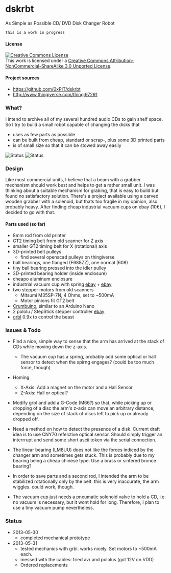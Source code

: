 # dskrbt

As Simple as Possible CD/ DVD Disk Changer Robot

`This is a work in progress`

#### License

<a rel="license" href="http://creativecommons.org/licenses/by-nc-sa/3.0/deed.en_US"><img alt="Creative Commons License" style="border-width:0" src="http://i.creativecommons.org/l/by-nc-sa/3.0/88x31.png" /></a><br />This work is licensed under a <a rel="license" href="http://creativecommons.org/licenses/by-nc-sa/3.0/deed.en_US">Creative Commons Attribution-NonCommercial-ShareAlike 3.0 Unported License</a>.

#### Project sources

- https://github.com/0xPIT/dskrbt
- http://www.thingiverse.com/thing:97291

### What?

I intend to archive all of my several hundred audio CDs to gain shelf space. So I try to build a small robot capable of changing the disks that

- uses as few parts as possible
- can be built from cheap, standard or scrap-, plus some 3D printed parts
- is of small size so that it can be stowed away easily

![Status](http://thingiverse-production.s3.amazonaws.com/renders/82/27/06/aa/85/P1020512_2_preview_featured.jpg)
![Status](http://thingiverse-production.s3.amazonaws.com/renders/7f/3d/3c/7c/c6/P1020511_preview_featured.jpg)

### Design

Like most commercial units, I believe that a beam with a grabber mechanism should work best and helps to get a rather small unit. I was thinking about a suitable mechanism for grabing, that is easy to build but found no satisfactory solution. There's a project available using a carved wooden grabber with a solenoid, but thats too fragile in my opinion, also probably heavy. After finding cheap industrial vacuum cups on ebay (10€), I decided to go with that.

#### Parts used (so far)

- 8mm rod from old printer
- GT2 timing belt from old scanner for Z axis
- smaller GT2 timing belt for X (rotational) axis
- 3D-printed belt pulleys
  - find several openscad pulleys on thingiverse
- ball bearings, one flanged (F688ZZ), one normal (608)
- tiny ball bearing pressed into the idler pulley
- 3D-printed bearing holder (inside enclosure)
- cheapo aluminum enclosure
- industrial vacuum cup with spring [ebay](http://www.ebay.de/itm/160774763977) + [ebay](http://www.ebay.de/itm/160776083251)
- two stepper motors from old scanners
  - Mitsumi M35SP-7N, 4 Ohms, set to ~500mA
  - Motor pinions fit GT2 belt
- [Crumbuino](http://chip45.de/products/crumbuino-nano_arduino_compatible_atmega328_module_board_usb.php), similar to an Arduino Nano
- 2 pololu / StepStick stepper controller [ebay](http://www.ebay.de/itm/280877891763)
- [grbl](https://github.com/grbl/grbl) 0.9x to control the beast

### Issues & Todo

- Find a nice, simple way to sense that the arm has arrived at the stack of CDs while moving down the z-axis. 
  - The vacuum cup has a spring, probably add some optical or hall sensor to detect when the spirng engages? (could be too much force, though)

- Homing
  - X-Axis: Add a magnet on the motor and a Hall Sensor
  - Z-Axis: Hall or optical?

- Modify grbl and add a G-Code (M66?) so that, while picking up or dropping of a disc the arm's z-axis can move an arbitrary distance, depending on the size of stack of discs left to pick up or already dropped off.
 
- Need a method on how to detect the presence of a disk. Current draft idea is to use CNY70 refelctive optical sensor. Should simply trigger an interrrupt and send some short ascii token via the serial connection.

- The linear bearing (LM8UU) does not like the forces indiced by the changer arm and sometimes gets stuck. This is probably due to my bearing being a cheap chinese type. Use a brass or sintered bronce bearing?

- In order to save parts and a second rod, I intended the arm to be stabilized rotationally only by the belt. this is very inaccurate, the arm wiggles. could work, though.

- The vacuum cup just needs a pneumatic solenoid valve to hold a CD, i.e. no vacuum is necessary, but it wont hold for long. Therefore, I plan to use a tiny vacuum pump nevertheless.


### Status

- 2013-05-30
    - completed mechanical prototype
- 2013-05-31
  - tested mechanics with grbl. works nicely. Set motors to ~500mA each.
  - messed with the cables: fried avr and pololus (got 12V on VDD)
  - Ordered replacements




